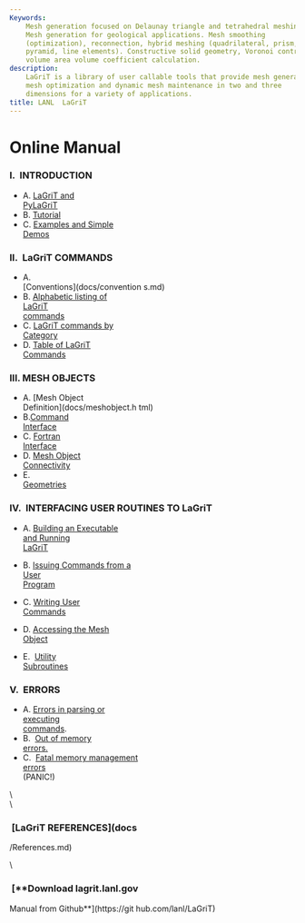 ```yaml
---
Keywords: 
    Mesh generation focused on Delaunay triangle and tetrahedral meshing.
    Mesh generation for geological applications. Mesh smoothing
    (optimization), reconnection, hybrid meshing (quadrilateral, prism,
    pyramid, line elements). Constructive solid geometry, Voronoi control
    volume area volume coefficient calculation.
description: 
    LaGriT is a library of user callable tools that provide mesh generation,
    mesh optimization and dynamic mesh maintenance in two and three
    dimensions for a variety of applications.
title: LANL  LaGriT 
---
```


                      
Online Manual                     
=============                     
                               
### **I.  INTRODUCTION**          

-   A. [LaGriT and                
PyLaGriT](docs/lagrit.md)   
-   B. [Tutorial](docs/Tutorials.md)                             
-   C. [Examples and Simple       
Demos](docs/demos/index.md) 

### II.  LaGriT COMMANDS          

-   A.                            
[Conventions](docs/convention 
s.md)                           
-   B. [Alphabetic listing of     
LaGriT                        
commands](commands.md)     
-   C. [LaGriT commands by        
Category](commands_cat.md) 
-   D. [Table of LaGriT           
Commands](table.md)        

### III. MESH OBJECTS             

-   A. [Mesh Object               
Definition](docs/meshobject.h 
tml)                              
-   B.[Command                    
Interface](docs/commandi.md 
)                                 
-   C. [Fortran                   
Interface](docs/fortran.md) 
-   D. [Mesh Object               
Connectivity](docs/meshobjcon.md)                            
-   E.                            
[Geometries](docs/geometries.md)                             

### IV.  INTERFACING USER ROUTINES TO LaGriT                       

-   A. [Building an Executable    
and Running                   
LaGriT](docs/build.md)      
-   B. [Issuing Commands from a   
User                          
Program](docs/issuing.md)   
-   C. [Writing User              
Commands](docs/writing.md)  

-   D. [Accessing the Mesh        
Object](docs/accessing.md)  

-   E.  [Utility                  
Subroutines](util.md)      

### V.  ERRORS                    

-   A. [Errors in parsing or      
executing                     
commands](docs/errors.md#parse).                             
-   B.  [Out of memory            
errors.](docs/errors.md#memory)                              
-   C.  [Fatal memory management  
errors](docs/errors.md#panic)                                
(PANIC!)                      

\                                 
\                                 
###  [**LaGriT REFERENCES**](docs 
/References.md)                 

\                                 
###  [**Download lagrit.lanl.gov  
Manual from Github**](https://git 
hub.com/lanl/LaGriT)                                              
 
             
            



